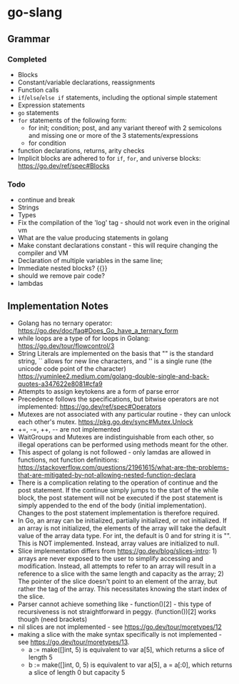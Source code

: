 # go-slang

## Grammar

### Completed

- Blocks
- Constant/variable declarations, reassignments
- Function calls
- `if`/`else`/`else if` statements, including the optional simple statement
- Expression statements
- `go` statements
- `for` statements of the following form:
    - for init; condition; post, and any variant thereof with 2 semicolons and missing one or more of the 3 statements/expressions
    - for condition
- function declarations, returns, arity checks
- Implicit blocks are adhered to for `if`, `for`, and universe blocks: https://go.dev/ref/spec#Blocks 

### Todo

- continue and break
- Strings
- Types
- Fix the compilation of the 'log' tag - should not work even in the original vm
- What are the value producing statements in golang
- Make constant declarations constant - this will require changing the compiler and VM
- Declaration of multiple variables in the same line;
- Immediate nested blocks? {{}}
- should we remove pair code?
- lambdas 

## Implementation Notes

- Golang has no ternary operator: https://go.dev/doc/faq#Does_Go_have_a_ternary_form
- while loops are a type of for loops in Golang: https://go.dev/tour/flowcontrol/3
- String Literals are implemented on the basis that "" is the standard string, `` allows for new line characters, and '' is a single rune (the unicode code point of the character) https://yuminlee2.medium.com/golang-double-single-and-back-quotes-a347622e8081#cfa9
- Attempts to assign keytokens are a form of parse error
- Precedence follows the specifications, but bitwise operators are not implemented: https://go.dev/ref/spec#Operators
- Mutexes are not associated with any particular routine - they can unlock each other's mutex. https://pkg.go.dev/sync#Mutex.Unlock 
- +=, -=, ++, -- are not implemented
- WaitGroups and Mutexes are indistinguishable from each other, so illegal operations can be performed using methods meant for the other. 
- This aspect of golang is not followed - only lamdas are allowed in functions, not function definitions: https://stackoverflow.com/questions/21961615/what-are-the-problems-that-are-mitigated-by-not-allowing-nested-function-declara
- There is a complication relating to the operation of continue and the post statement. If the continue simply jumps to the start of the while block, the post statement will not be executed if the post statement is simply appended to the end of the body (initial implementation). Changes to the post statement implementation is therefore required. 
- In Go, an array can be initialized, partially initialized, or not initialized. If an array is not initialized, the elements of the array will take the default value of the array data type. For int, the default is 0 and for string it is "". This is NOT implemented. Instead, array values are initialized to null. 
- Slice implementation differs from https://go.dev/blog/slices-intro: 1) arrays are never exposed to the user to simplify accessing and modification. Instead, all attempts to refer to an array will result in a reference to a slice with the same length and capacity as the array; 2) The pointer of the slice doesn't point to an element of the array, but rather the tag of the array. This necessitates knowing the start index of the slice. 
- Parser cannot achieve something like - function()[2] - this type of recursiveness is not straightforward in peggy. (function())[2] works though (need brackets)
- nil slices are not implemented - see https://go.dev/tour/moretypes/12
- making a slice with the make syntax specifically is not implemented - see https://go.dev/tour/moretypes/13. 
    - a := make([]int, 5) is equivalent to var a[5], which returns a slice of length 5
    - b := make([]int, 0, 5) is equivalent to var a[5], a = a[:0], which returns a slice of length 0 but capacity 5